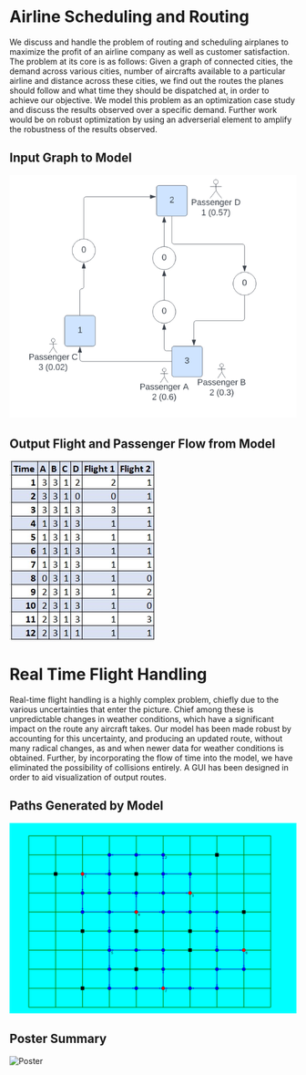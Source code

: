 # Airline Scheduling and Routing
We discuss and handle the problem of routing and scheduling airplanes to maximize the profit of an airline company as well as customer satisfaction. The problem at its core is as follows: Given a graph of connected cities, the demand across various cities, number of aircrafts available to a particular airline and distance across these cities, we find out the routes the planes should follow and what time they should be dispatched at, in order to achieve our objective. We model this problem as an optimization case study and discuss the results observed over a specific demand. Further work would be on robust optimization by using an adverserial element to amplify the robustness of the results observed.
 
## Input Graph to Model
![Input Graph Image](https://github.com/namritaansh02/Airline-Scheduling-Routing/blob/main/input%20graph.png)

## Output Flight and Passenger Flow from Model 
![Results Image](https://github.com/namritaansh02/Airline-Scheduling-Routing/blob/main/results.jpg)

# Real Time Flight Handling
Real-time flight handling is a highly complex problem, chiefly due to the various uncertainties that enter the picture. Chief among these is unpredictable changes in weather conditions, which have a significant impact on the route any aircraft takes. Our model has been made robust by accounting for this uncertainty, and producing an updated route, without many radical changes, as and when newer data for weather conditions is obtained. Further, by incorporating the flow of time into the model, we have eliminated the possibility of collisions entirely. A GUI has been designed in order to aid visualization of output routes.

## Paths Generated by Model
![Routes](https://github.com/namritaansh02/Airline-Scheduling-Routing/blob/main/output_routes.png)

## Poster Summary
![Poster](https://github.com/namritaansh02/Airline-Scheduling-Routing/blob/main/IEOR%20Poster.jpg)
